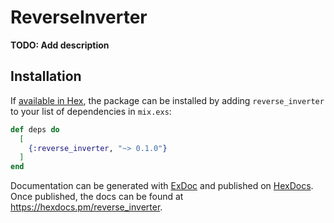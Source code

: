 # ReverseInverter

**TODO: Add description**

## Installation

If [available in Hex](https://hex.pm/docs/publish), the package can be installed
by adding `reverse_inverter` to your list of dependencies in `mix.exs`:

```elixir
def deps do
  [
    {:reverse_inverter, "~> 0.1.0"}
  ]
end
```

Documentation can be generated with [ExDoc](https://github.com/elixir-lang/ex_doc)
and published on [HexDocs](https://hexdocs.pm). Once published, the docs can
be found at <https://hexdocs.pm/reverse_inverter>.

